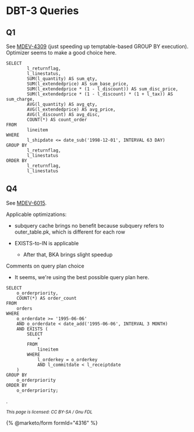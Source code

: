 
# DBT-3 Queries

## Q1


See [MDEV-4309](https://jira.mariadb.org/browse/MDEV-4309) (just speeding up temptable-based GROUP BY execution).
Optimizer seems to make a good choice here.


```
SELECT
        l_returnflag,
        l_linestatus,
        SUM(l_quantity) AS sum_qty,
        SUM(l_extendedprice) AS sum_base_price,
        SUM(l_extendedprice * (1 - l_discount)) AS sum_disc_price,
        SUM(l_extendedprice * (1 - l_discount) * (1 + l_tax)) AS sum_charge,
        AVG(l_quantity) AS avg_qty,
        AVG(l_extendedprice) AS avg_price,
        AVG(l_discount) AS avg_disc,
        COUNT(*) AS count_order
FROM
        lineitem
WHERE
        l_shipdate <= date_sub('1998-12-01', INTERVAL 63 DAY)
GROUP BY
        l_returnflag,
        l_linestatus
ORDER BY
        l_returnflag,
        l_linestatus
```

## Q4


See [MDEV-6015](https://jira.mariadb.org/browse/MDEV-6015).


Applicable optimizations:


* subquery cache brings no benefit because subquery refers to outer_table.pk, which is different for each row
* EXISTS-to-IN is applicable

  * After that, BKA brings slight speedup


Comments on query plan choice


* It seems, we're using the best possible query plan here.


```
SELECT
	o_orderpriority,
	COUNT(*) AS order_count
FROM
	orders
WHERE
	o_orderdate >= '1995-06-06'
	AND o_orderdate < date_add('1995-06-06', INTERVAL 3 MONTH)
	AND EXISTS (
		SELECT
			*
		FROM
			lineitem
		WHERE
			l_orderkey = o_orderkey
			AND l_commitdate < l_receiptdate
	)
GROUP BY
	o_orderpriority
ORDER BY
	o_orderpriority;
```

.


<sub>_This page is licensed: CC BY-SA / Gnu FDL_</sub>


{% @marketo/form formId="4316" %}
